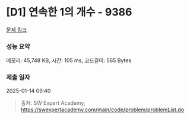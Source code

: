 # [D1] 연속한 1의 개수 - 9386 

[문제 링크](https://swexpertacademy.com/main/code/problem/problemDetail.do?contestProbId=AXALDUIq97oDFASI) 

### 성능 요약

메모리: 45,748 KB, 시간: 105 ms, 코드길이: 565 Bytes

### 제출 일자

2025-01-14 09:40



> 출처: SW Expert Academy, https://swexpertacademy.com/main/code/problem/problemList.do